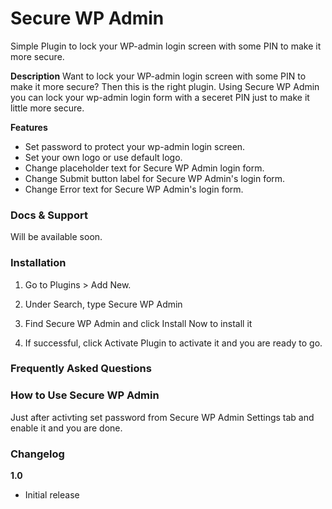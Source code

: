 # Secure WP Admin

Simple Plugin to lock your WP-admin login screen with some PIN to make it more secure.

**Description**
Want to lock your WP-admin login screen with some PIN to make it more secure? Then this is the right plugin. Using Secure WP Admin you can lock your wp-admin login form with a seceret PIN just to make it little more secure.

**Features**
- Set password to protect your wp-admin login screen.
- Set your own logo or use default logo.
- Change placeholder text for Secure WP Admin login form.
- Change Submit button label for Secure WP Admin's login form.
- Change Error text for Secure WP Admin's login form.

### Docs & Support

Will be available soon.

### Installation
1. Go to Plugins > Add New.

2. Under Search, type Secure WP Admin

3. Find Secure WP Admin and click Install Now to install it

2. If successful, click Activate Plugin to activate it and you  are ready to go.

### Frequently Asked Questions

### How to Use Secure WP Admin
Just after activting set password from Secure WP Admin Settings tab and enable it and you are done.


### Changelog

**1.0**
* Initial release



